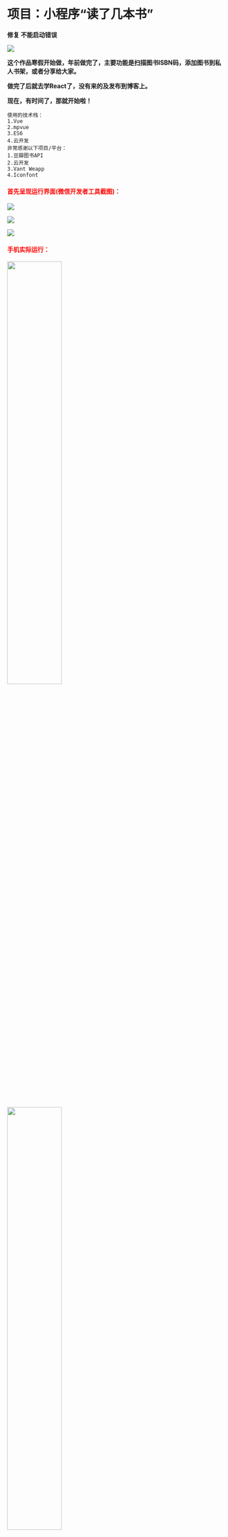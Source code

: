 # 项目：小程序“读了几本书”

**修复 不能启动错误**

![](https://ws1.sinaimg.cn/large/8660d1bbly1g2bg222werj20qo0dcmx5.jpg)

**这个作品寒假开始做，年前做完了，主要功能是扫描图书ISBN码，添加图书到私人书架，或者分享给大家。**

**做完了后就去学React了，没有来的及发布到博客上。**

**现在，有时间了，那就开始啦！**

```
使用的技术栈：
1.Vue
2.mpvue
3.ES6
4.云开发
非常感谢以下项目/平台：
1.豆瓣图书API
2.云开发
3.Vant Weapp
4.Iconfont
```

#### <font color=red>首先呈现运行界面(微信开发者工具截图)：</font>



<img src="https://ws1.sinaimg.cn/large/8660d1bbly1g1ciukhu27j20dw0j2q5s.jpg"/>



![](https://ws1.sinaimg.cn/large/8660d1bbly1g1cgh2d9h7j20dw0j2q41.jpg)



![](https://ws1.sinaimg.cn/large/8660d1bbly1g1cgh4elkaj20dw0j2wf6.jpg)

#### <font color=red>手机实际运行：</font>

<img src="https://ws1.sinaimg.cn/large/8660d1bbly1g1chojms63j20u01hck5a.jpg" width="50%"/>



<img src="https://ws1.sinaimg.cn/large/8660d1bbly1g1chofz8guj20u01hcjxv.jpg" width="50%"/>



<img src="https://ws1.sinaimg.cn/large/8660d1bbly1g1chodm59kj20u01hcq5s.jpg" width="50%" />

`更多界面等你发现···`



#### <font color=red>然后程序目录树形结构</font>

**src目录树形结构：**

![](https://ws1.sinaimg.cn/large/8660d1bbly1g1cgnoeu16j203m042gld.jpg)



**用到了云开发，目录如下：**

![](https://ws1.sinaimg.cn/large/8660d1bbly1g1cgrt4ha6j208204fwef.jpg)



运行起来! 更多等你去发现~

### 

### “读了几本书”已经上线

![](https://ws1.sinaimg.cn/large/8660d1bbly1g1cham92tjj2076076js9.jpg)



## Build Setup

``` bash
# install dependencies
npm install

# serve with hot reload at localhost:8080
npm run dev

# build for production with minification
npm run build

# build for production and view the bundle analyzer report
npm run build --report
```
